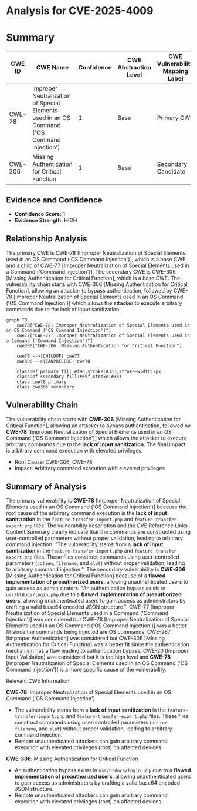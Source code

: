 # Analysis for CVE-2025-4009

# Summary
| CWE ID    | CWE Name                                                                                                | Confidence | CWE Abstraction Level | CWE Vulnerability Mapping Label | CWE-Vulnerability Mapping Notes |
| --------- | ------------------------------------------------------------------------------------------------------- | ---------- | --------------------- | ------------------------------- | --------------------------------- |
| CWE-78    | Improper Neutralization of Special Elements used in an OS Command ('OS Command Injection')              | 1          | Base                  | Primary CWE                     | Allowed                           |
| CWE-306   | Missing Authentication for Critical Function                                                              | 1          | Base                  | Secondary Candidate             | Allowed                           |

## Evidence and Confidence

*   **Confidence Score:** 1
*   **Evidence Strength:** HIGH

## Relationship Analysis
The primary CWE is CWE-78 [Improper Neutralization of Special Elements used in an OS Command ('OS Command Injection')], which is a base CWE and a child of CWE-77 [Improper Neutralization of Special Elements used in a Command ('Command Injection')]. The secondary CWE is CWE-306 [Missing Authentication for Critical Function], which is a base CWE. The vulnerability chain starts with CWE-306 [Missing Authentication for Critical Function], allowing an attacker to bypass authentication, followed by CWE-78 [Improper Neutralization of Special Elements used in an OS Command ('OS Command Injection')] which allows the attacker to execute arbitrary commands due to the lack of input sanitization.

```mermaid
graph TD
    cwe78["CWE-78: Improper Neutralization of Special Elements used in an OS Command ('OS Command Injection')"]
    cwe77["CWE-77: Improper Neutralization of Special Elements used in a Command ('Command Injection')"]
    cwe306["CWE-306: Missing Authentication for Critical Function"]
    
    cwe78 -->|CHILDOF| cwe77
    cwe306 -->|CANPRECEDE| cwe78
    
    classDef primary fill:#f96,stroke:#333,stroke-width:2px
    classDef secondary fill:#69f,stroke:#333
    class cwe78 primary
    class cwe306 secondary
```

## Vulnerability Chain
The vulnerability chain starts with **CWE-306** [Missing Authentication for Critical Function], allowing an attacker to bypass authentication, followed by **CWE-78** [Improper Neutralization of Special Elements used in an OS Command ('OS Command Injection')] which allows the attacker to execute arbitrary commands due to the **lack of input sanitization**. The final impact is arbitrary command execution with elevated privileges.
  - Root Cause: CWE-306, CWE-78
  - Impact: Arbitrary command execution with elevated privileges

## Summary of Analysis
The primary vulnerability is **CWE-78** [Improper Neutralization of Special Elements used in an OS Command ('OS Command Injection')] because the root cause of the arbitrary command execution is the **lack of input sanitization** in the `feature-transfer-import.php` and `feature-transfer-export.php` files. The vulnerability description and the CVE Reference Links Content Summary clearly indicate that the commands are constructed using user-controlled parameters without proper validation, leading to arbitrary command injection. "The vulnerability stems from a **lack of input sanitization** in the `feature-transfer-import.php` and `feature-transfer-export.php` files. These files construct commands using user-controlled parameters (`action`, `filename`, and `slot`) without proper validation, leading to arbitrary command injection.". The secondary vulnerability is **CWE-306** [Missing Authentication for Critical Function] because of a **flawed implementation of preauthorized users**, allowing unauthenticated users to gain access as administrators. "An authentication bypass exists in `usr/htdocs/login.php` due to a **flawed implementation of preauthorized users**, allowing unauthenticated users to gain access as administrators by crafting a valid base64 encoded JSON structure.".
CWE-77 [Improper Neutralization of Special Elements used in a Command ('Command Injection')] was considered but CWE-78 [Improper Neutralization of Special Elements used in an OS Command ('OS Command Injection')] was a better fit since the commands being injected are OS commands.
CWE-287 [Improper Authentication] was considered but CWE-306 [Missing Authentication for Critical Function] was a better fit since the authentication mechanism has a flaw leading to authentication bypass.
CWE-20 [Improper Input Validation] was considered but it is too high level and **CWE-78** [Improper Neutralization of Special Elements used in an OS Command ('OS Command Injection')] is a more specific cause of the vulnerability.

Relevant CWE Information:

**CWE-78**: Improper Neutralization of Special Elements used in an OS Command ('OS Command Injection')
*   The vulnerability stems from a **lack of input sanitization** in the `feature-transfer-import.php` and `feature-transfer-export.php` files. These files construct commands using user-controlled parameters (`action`, `filename`, and `slot`) without proper validation, leading to arbitrary command injection.
*   Remote unauthenticated attackers can gain arbitrary command execution with elevated privileges (root) on affected devices.

**CWE-306**: Missing Authentication for Critical Function
*   An authentication bypass exists in `usr/htdocs/login.php` due to a **flawed implementation of preauthorized users**, allowing unauthenticated users to gain access as administrators by crafting a valid base64 encoded JSON structure.
*   Remote unauthenticated attackers can gain arbitrary command execution with elevated privileges (root) on affected devices.